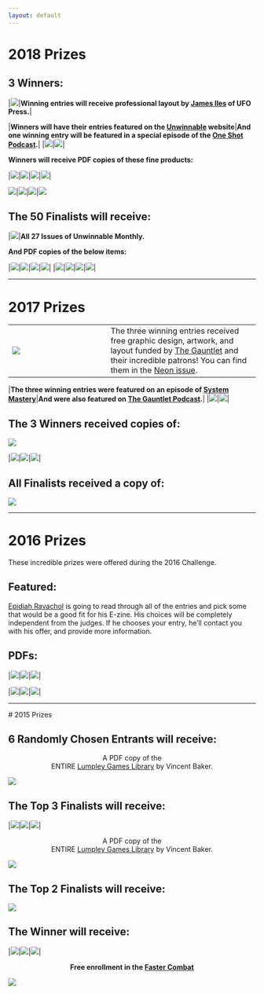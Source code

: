```yaml
---
layout: default
---
```


# 2018 Prizes

## 3 Winners:

|[<img class="prize" src="{{site.url}}/assets/images/prizes/jamesiles.png">](https://www.patreon.com/Ufopress/overview)|**Winning entries will receive professional layout by [James Iles](https://www.patreon.com/Ufopress/overview) of UFO Press.**|

|**Winners will have their entries featured on the [Unwinnable](https://unwinnable.com/) website**|**And one winning entry will be featured in a special episode of the [One Shot Podcast](http://oneshotpodcast.com/).**|
|[<img class="prize" src="{{site.url}}/assets/images/prizes/unwinnable.png">](https://unwinnable.com/)|[<img class="prize" src="{{site.url}}/assets/images/prizes/oneshotpodcast.png">](http://oneshotpodcast.com/)|

**Winners will receive PDF copies of these fine products:**

|[<img class="prize" src="{{site.url}}/assets/images/prizes/arkham1.jpg">](http://www.drivethrurpg.com/product/157349/The-Arkham-Gazette-1)|[<img class="prize" src="{{site.url}}/assets/images/prizes/arkham2.jpg">](http://www.drivethrurpg.com/product/172264/The-Arkham-Gazette-2)|[<img class="prize" src="{{site.url}}/assets/images/prizes/arkham3.jpg">](http://www.drivethrurpg.com/product/157349/The-Arkham-Gazette-3)|[<img class="prize" src="{{site.url}}/assets/images/prizes/bears.png">](http://www.dmsguild.com/product/220436/Bear-PC-Sourcebook)|

[<img class="prize" src="{{site.url}}/assets/images/prizes/cozyden.png">](http://www.drivethrurpg.com/product/234703/A-Cozy-Den)|[<img class="prize" src="{{site.url}}/assets/images/prizes/perseverant.jpg">](http://www.drivethrurpg.com/product/204755/Perseverant-RPG)|[<img class="prize" src="{{site.url}}/assets/images/prizes/romancetrilogy.jpg">](http://www.drivethrurpg.com/product/191871/Romance-Trilogy--BGG010PDF)|[<img class="prize" src="{{site.url}}/assets/images/prizes/hashfeminism.jpg">](http://www.drivethrurpg.com/product/211173/Feminism--A-Nano-Game-Anthology)

## The 50 Finalists will receive:

|[<img class="prize" src="{{site.url}}/assets/images/prizes/unwinnable.png">](http://shop.unwinnable.com/product/unwinnable-weekly-current-issue)|**All 27 Issues of Unwinnable Monthly.**

**And PDF copies of the below items:**

|[<img class="prize" src="{{site.url}}/assets/images/prizes/malandros.jpeg">](http://www.porcupinegames.com/malandros/)|[<img class="prize" src="{{site.url}}/assets/images/prizes/poorstars.jpeg">](https://www.drivethrurpg.com/product/223124/Poor-Amongst-the-Stars)|[<img class="prize" src="{{site.url}}/assets/images/prizes/quarrelfable.png">](http://www.drivethrurpg.com/product/231601/Quarrel--Fable)|[<img class="prize" src="{{site.url}}/assets/images/prizes/huntwicked.jpg">](http://www.drivethrurpg.com/product/171935/Hunt-the-Wicked-RPG)|
|[<img class="prize" src="{{site.url}}/assets/images/prizes/terrormachine.jpg">](http://www.drivethrurpg.com/product/225730/The-Terror-of-the-Machine)|[<img class="prize" src="{{site.url}}/assets/images/prizes/internalconflict.jpg">](http://www.drivethrurpg.com/product/225727/Internal-Conflict)|[<img class="prize" src="{{site.url}}/assets/images/prizes/beastbroly.jpg">](http://www.drivethrurpg.com/product/225724/The-Beast-of-Broly)|[<img class="prize" src="{{site.url}}/assets/images/prizes/swordlove.jpg">](https://mammutrpg.itch.io/the-sword-and-the-loves)|

<hr>

# 2017 Prizes

<table>
<tr>
<td style="width:33%;"><a href="http://www.drivethrurpg.com/product/237701/Codex--Neon-Jul-2017"><img class="prize" src="{{site.url}}/assets/images/prizes/codexneon.png"></a></td>
<td style="width:50%;">The three winning entries received free graphic design, 
artwork, and layout funded by <a href="https://www.patreon.com/gauntlet">The Gauntlet</a> and their 
incredible patrons! You can find them in the <a href="http://www.drivethrurpg.com/product/237701/Codex--Neon-Jul-2017">Neon issue</a>.</td>
</tr>
</table>

|**The three winning entries were featured on an episode of [System Mastery](https://systemmasterypodcast.com/2017/05/22/200-word-rpg-challenge-system-mastery-95/)**|**And were also featured on [The Gauntlet Podcast](http://www.gauntlet-rpg.com/the-gauntlet-podcast/episode-104-the-200-word-rpg-challenge).**|
|[<img class="prize" src="{{site.url}}/assets/images/prizes/systemmaster.jpg">](https://systemmasterypodcast.com/2017/05/22/200-word-rpg-challenge-system-mastery-95/)|[<img class="prize" src="{{site.url}}/assets/images/prizes/gauntlet.png">](http://www.gauntlet-rpg.com/the-gauntlet-podcast/episode-104-the-200-word-rpg-challenge/)|

## The 3 Winners received copies of:

[<img class="prize" src="{{site.url}}/assets/images/prizes/dungeonographer.png">](http://www.dungeonographer.com/)

|[<img class="prize" src="{{site.url}}/assets/images/prizes/indieHack.jpg">](https://www.drivethrurpg.com/product/192215/The-Indie-Hack)|[<img class="prize" src="{{site.url}}/assets/images/prizes/monsterhearts2.jpg">](https://www.kickstarter.com/projects/averyalder/monsterhearts-2)|[<img class="prize" src="{{site.url}}/assets/images/prizes/societydreamers.jpg">](https://societyofdreamers.wordpress.com/)|

## All Finalists received a copy of: 

[<img class="prize" src="{{site.url}}/assets/images/prizes/blackHack.jpg">](http://www.drivethrurpg.com/product/178359/The-Black-Hack)

<hr>

# 2016 Prizes
These incredible prizes were offered during the 2016 Challenge.

## Featured:

[Epidiah Ravachol](http://www.worldswithoutmaster.com/) is going to read through all of the entries and pick some that would be a good fit for his E-zine. His choices will be completely independent from the judges. If he chooses your entry, he’ll contact you with his offer, and provide more information.

## PDFs:

|[<img class="prize" src="{{site.url}}/assets/images/prizes/vowhonor.png">](http://www.bendutter.com/sigil-stone-publishing/vow-of-honor-rpg/)|[<img class="prize" src="{{site.url}}/assets/images/prizes/goblin.jpg">](https://gshowitt.itch.io/goblin-quest)|[<img class="prize" src="{{site.url}}/assets/images/prizes/lostrain.png">](http://www.vivienfeasson.com/perdus-sous-la-pluie/lost-in-the-rain/)|

|[<img class="prize" src="{{site.url}}/assets/images/prizes/warren.jpg">](http://bullypulpitgames.com/games/the-warren/)|[<img class="prize" src="{{site.url}}/assets/images/prizes/agelegend.jpg">](https://www.kickstarter.com/projects/tregenza/age-of-legends-epic-adventures-small-rules-tableto)|[<img class="prize" src="{{site.url}}/assets/images/prizes/graysky.png">](http://www.drivethrurpg.com/product/170182/The-sky-is-gray-and-you-are-distressed?src=slider_view)|

<hr>
# 2015 Prizes

## 6 Randomly Chosen Entrants will receive:

<p style="text-align: center;">A PDF copy of the <br>ENTIRE <a href="http://www.lumpley.com">Lumpley Games Library</a> by Vincent Baker.</p>

[<img class="prize" src="{{site.url}}/assets/images/prizes/lumpleycatalog.png">](http://www.lumpley.com)


## The Top 3 Finalists will receive:

|[<img class="prize" src="{{site.url}}/assets/images/prizes/consprial.jpeg">](https://payhip.com/b/gyf6)|[<img class="prize" src="{{site.url}}/assets/images/prizes/huntersalexandria.png">](https://www.patreon.com/creation?hid=1854457)|[<img class="prize" src="{{site.url}}/assets/images/prizes/dungeonworld.png">](http://www.dungeon-world.com)|

<p style="text-align: center;">A PDF copy of the <br>ENTIRE <a href="http://www.lumpley.com">Lumpley Games Library</a> by Vincent Baker.</p>

[<img class="prize" src="{{site.url}}/assets/images/prizes/lumpleycatalog.png">](http://www.lumpley.com)

## The Top 2 Finalists will receive:

[<img class="prize" src="{{site.url}}/assets/images/prizes/extraordinarybraron.jpg">](http://www.drivethrurpg.com/product/202186/The-Extraordinary-Adventures-of-Baron-Munchausen)

## The Winner will receive:

|[<img class="prize" src="{{site.url}}/assets/images/prizes/microgames.png">](http://ndpdesign.com/ndp-microgame-series/)|[<img class="prize" src="{{site.url}}/assets/images/prizes/goblin.jpg">](https://gshowitt.itch.io/goblin-quest)|[<img class="prize" src="{{site.url}}/assets/images/prizes/itrasby.png">](http://drivethrurpg.com/product/107617/Itras-By-English/)|

<p style="text-align: center;"><strong>Free enrollment in the <a href="http://FasterCombat.com">Faster Combat</a></strong></p>

[<img class="prize" src="{{site.url}}/assets/images/prizes/fastercombat.png">](http://FasterCombat.com/)

